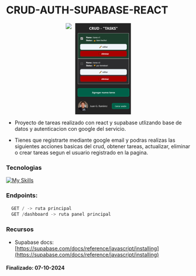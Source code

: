 # CRUD-AUTH-SUPABASE-REACT
<div style="display: flex; gap: 10px; justify-content: center; align-items: center;">
  <img 
    src="https://opengraph.b-cdn.net/production/images/1c0aec97-a5b4-4f19-801a-0269cf4d4fef.png?token=XdbbSHklk2Pw5r8aBvYAouYJCazJLIU-wWaAj0tWBcc&height=572&width=1022&expires=33264417211"
    height="250"
  />
    <img 
    src="src/assets/mobile-crud.png"
    height="250"
  />
</div>

- Proyecto de tareas realizado con react y supabase utlizando base de datos y autenticacion con google del servicio.

- Tienes que registrarte mediante google email y podras realizas las siguientes acciones basicas del crud, obtener tareas, actualizar, eliminar o crear tareas segun el usuario registrado en la pagina.

### Tecnologias

[![My Skills](https://skillicons.dev/icons?i=supabase,react,typescript&perline=3)](https://skillicons.dev)

### Endpoints:

```typescript
  GET / -> ruta principal
  GET /dashboard -> ruta panel principal
```
### Recursos

- Supabase docs: 
[https://supabase.com/docs/reference/javascript/installing](https://supabase.com/docs/reference/javascript/installing)
#### Finalizado: 07-10-2024
